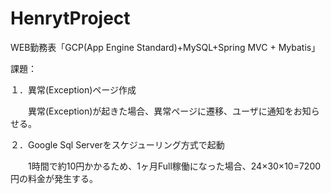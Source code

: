 # HenrytProject
WEB勤務表「GCP(App Engine Standard)+MySQL+Spring MVC + Mybatis」

課題：

１．異常(Exception)ページ作成

　　異常(Exception)が起きた場合、異常ページに遷移、ユーザに通知をお知らせる。
    
２．Google Sql Serverをスケジューリング方式で起動

　　1時間で約10円かかるため、1ヶ月Full稼働になった場合、24×30×10=7200円の料金が発生する。
　
